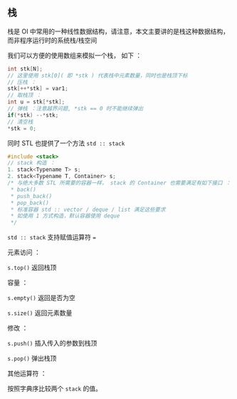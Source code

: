 ## 栈

栈是 OI 中常用的一种线性数据结构，请注意，本文主要讲的是栈这种数据结构， 而非程序运行时的系统栈/栈空间

我们可以方便的使用数组来模拟一个栈， 如下 ：

```cpp
int stk[N];
// 这里使用 stk[0]( 即 *stk ) 代表栈中元素数量，同时也是栈顶下标
// 压栈 ：
stk[++*stk] = var1;
// 取栈顶 ：
int u = stk[*stk];
// 弹栈 ：注意越界问题, *stk == 0 时不能继续弹出
if(*stk) --*stk;
// 清空栈
*stk = 0;
```

同时 STL 也提供了一个方法 `std :: stack`

```cpp
#include <stack>
// stack 构造 ：
1. stack<Typename T> s;
2. stack<Typename T, Container> s;
/* 与绝大多数 STL 所需要的容器一样， stack 的 Container 也需要满足有如下接口 ：
 * back()
 * push_back()
 * pop_back()
 * 标准容器 std :: vector / deque / list 满足这些要求
 * 如使用 1 方式构造，默认容器使用 deque
 */
```

`std :: stack` 支持赋值运算符 `=`

元素访问 ：

`s.top()` 返回栈顶

容量 ：

`s.empty()` 返回是否为空

`s.size()` 返回元素数量

修改 ：

`s.push()` 插入传入的参数到栈顶

`s.pop()` 弹出栈顶

其他运算符 ：

按照字典序比较两个 `stack` 的值。
